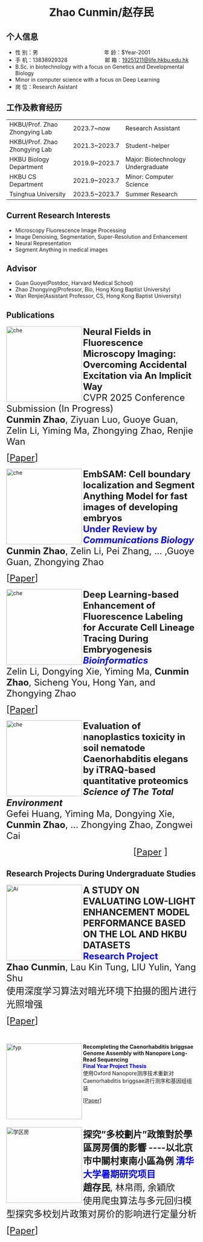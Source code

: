  <center>
     <h1>Zhao Cunmin/赵存民</h1>
 </center>

## 个人信息 

* 性 别：男&emsp;&emsp;&emsp;&emsp;&emsp;&emsp;&emsp;&emsp;&emsp;&emsp;&emsp;&emsp;&ensp;年 龄：$Year-2001  
* 手 机：13838929328 &emsp;&emsp;&emsp;&emsp;&emsp;&emsp;&ensp;  邮 箱：19251211@life.hkbu.edu.hk    
* B.Sc. in biotechnology with a focus on Genetics and Developmental Biology
* Minor in computer science with a focus on Deep Learning
* 岗 位：Research Asistant

## 工作及教育经历
<table>

<tr>

<td>HKBU/Prof. Zhao Zhongying Lab</td>

<td>2023.7~now</td>

<td>Research Assistant</td>

</tr>

<tr>

<td>HKBU/Prof. Zhao Zhongying Lab</td>

<td>2021.3~2023.7</td>

<td>Student-helper</td>

</tr>

<tr>

<td>HKBU Biology Department</td>

<td>2019.9~2023.7</td>

<td>Major: Biotechnology Undergraduate</td>

</tr>

<tr>

<td>HKBU CS Department</td>

<td>2021.9~2023.7</td>

<td>Minor: Computer Science</td>

</tr>

<tr>

<td>Tsinghua University</td>

<td>2023.5~2023.7</td>

<td>Summer Research</td>

</tr>

</table>

## Current Research Interests
* Microscopy Fluorescence Image Processing 
* Image Denoising, Segmentation, Super-Resolution and Enhancement
* Neural Representation
* Segment Anything in medical images

## Advisor
* Guan Guoye(Postdoc, Harvard Medical School)
* Zhao Zhongying(Professor, Bio, Hong Kong Baptist University)
* Wan Renjie(Assistant Professor, CS, Hong Kong Baptist University)

## Publications

<p>
  <img width="200" alt="che" src="https://github.com/user-attachments/assets/74af179b-3e57-4236-9501-5af4abd0cc27" align="left"> 
  <font size="5">
    <strong>
      Neural Fields in Fluorescence Microscopy Imaging: Overcoming Accidental Excitation via An Implicit Way
    </strong>
    <br />
    CVPR 2025 Conference Submission (In Progress)
    <br />
   <strong>Cunmin Zhao</strong>, Ziyuan Luo, Guoye Guan, Zelin Li, Yiming Ma, Zhongying Zhao, Renjie Wan
   
   [[Paper](https://github.com/user-attachments/files/17647819/NeRF_SRNF.pdf)]
  </font>
  
 <p>

<p>


<p>
  <img width="200" alt="che" src="https://github.com/user-attachments/assets/cc986aba-3cc8-43fc-9fd8-1604a475685f" align="left"> 
  <font size="5">
    <strong>
      EmbSAM: Cell boundary localization and Segment Anything Model for fast images of developing embryos
    </strong>
    <br />
    <span style="color:blue">
      <strong>
        Under Review by <i>Communications Biology</i>
      </strong>
    </span>
    <br />
   <strong>Cunmin Zhao</strong>, Zelin Li, Pei Zhang, ... ,Guoye Guan, Zhongying Zhao
   
   [[Paper](https://github.com/user-attachments/files/17648455/commbio.pdf)]
  </font>
  
 <p>

<p>

<p>
  <img width="200" alt="che" src="https://github.com/user-attachments/assets/056fd285-1a7e-4862-b53c-dd7abab65146" align="left"> 
  <font size="5">
    <strong>
      Deep Learning-based Enhancement of Fluorescence Labeling for Accurate Cell Lineage Tracing During Embryogenesis
    </strong>
    <br />
    <span style="color:blue">
      <strong>
        <i>Bioinformatics</i>
      </strong>
    </span>
    <br />
   Zelin Li, Dongying Xie, Yiming Ma, <strong>Cunmin Zhao</strong>, Sicheng You, Hong Yan, and Zhongying Zhao
   
   [[Paper](https://github.com/user-attachments/files/17648675/bioinformatics.pdf)]
  </font>
  
 <p>

<p>

<p>
  <img width="200" alt="che" src="https://github.com/cuminzhao/Markdown-Resume-Template/assets/80189429/d1200366-3abf-4e58-9329-479c4c2adee2" align="left"> 
  <font size="5">
    <strong>
      Evaluation of nanoplastics toxicity in soil nematode Caenorhabditis elegans by iTRAQ-based quantitative proteomics
    </strong>
    <br />
    <strong><i>Science of The Total Environment</i></strong>
    <br />
   Gefei Huang, Yiming Ma, Dongying Xie, <strong>Cunmin Zhao</strong>, ... Zhongying Zhao, Zongwei Cai 
   
   &emsp;&emsp;&emsp;&emsp;&emsp;&emsp;&emsp;&emsp;&emsp;&emsp;&emsp;&emsp;&emsp;&emsp;[[Paper](https://github.com/user-attachments/files/17648082/env2.pdf)
]
  </font>
  
 <p>

<p>




## Research Projects During Undergraduate Studies


<p>
  <img width="200" alt="Ai" src="https://github.com/cuminzhao/Markdown-Resume-Template/assets/80189429/e28d8106-aa58-43ad-9186-7eeab9853ed9" align="left"> 
  <font size="5">
    <strong>
      A STUDY ON EVALUATING LOW-LIGHT ENHANCEMENT MODEL PERFORMANCE BASED ON THE LOL AND HKBU DATASETS
    </strong>
    <br />
    <span style="color:blue">
      <strong>
        Research Project
      </strong>
    </span>
    <br />
    <strong>Zhao Cunmin</strong>, Lau Kin Tung, LIU Yulin, Yang Shu
    <br />
    使用深度学习算法对暗光环境下拍摄的图片进行光照增强
   
   [[Paper](https://github.com/cuminzhao/Markdown-Resume-Template/files/12819132/group_2_comp3065_final_project.copy.pdf)]
  </font>

</p>

<br />


<p>
  <img width="200" alt="fyp" src="https://github.com/cuminzhao/Markdown-Resume-Template/assets/80189429/2c64baf4-5bb5-4338-aee0-506fc0d55b9a" align="left"
  <font size="5">
    <strong>
      Recompleting the Caenorhabditis briggsae Genome Assembly with Nanopore Long-Read Sequencing
    </strong>
    <br />
 <span style="color:blue">
      <strong>
        Final Year Project Thesis
      </strong>
    </span>
    <br />
    使用Oxford Nanopore测序技术重新对Caenorhabditis briggsae进行测序和基因组组装
    <br />
   
   [[Paper](https://github.com/cuminzhao/Markdown-Resume-Template/files/12819436/FYP_thesis_19251211.pdf)]
  </font>
 <p>

<br />
<br />
<p>
  <img width="200" alt="学区房" src="https://github.com/cuminzhao/Markdown-Resume-Template/assets/80189429/cb1bbb15-60cd-474b-93bf-d763cc3d01aa" align="left"> 
  <font size="5">
    <strong>
      探究”多校劃片”政策對於學區房房價的影響 ----以北京市中關村東南小區為例  
    </strong>
    <span style="color:blue">
      <strong>
        清华大学暑期研究项目
      </strong>
    </span>
    <br />
    <span style="color:blue">
    </span>
    <strong>趙存民</strong>, 林帛雨, 余穎欣
    <br />
    使用爬虫算法与多元回归模型探究多校划片政策对房价的影响进行定量分析
   
   [[Paper](https://github.com/cuminzhao/Markdown-Resume-Template/files/12819625/default.pdf)]
  </font>
 <p>
<br />



